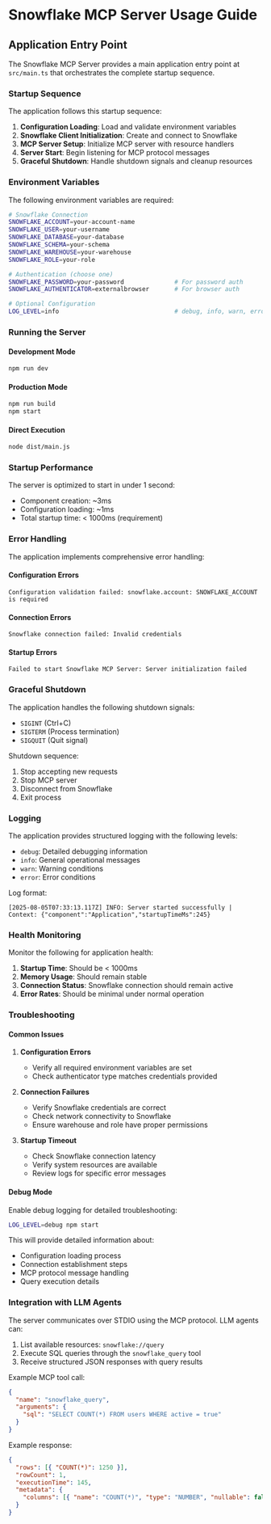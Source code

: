 # Snowflake MCP Server Usage Guide

## Application Entry Point

The Snowflake MCP Server provides a main application entry point at `src/main.ts` that orchestrates the complete startup sequence.

### Startup Sequence

The application follows this startup sequence:

1. **Configuration Loading**: Load and validate environment variables
2. **Snowflake Client Initialization**: Create and connect to Snowflake
3. **MCP Server Setup**: Initialize MCP server with resource handlers
4. **Server Start**: Begin listening for MCP protocol messages
5. **Graceful Shutdown**: Handle shutdown signals and cleanup resources

### Environment Variables

The following environment variables are required:

```bash
# Snowflake Connection
SNOWFLAKE_ACCOUNT=your-account-name
SNOWFLAKE_USER=your-username
SNOWFLAKE_DATABASE=your-database
SNOWFLAKE_SCHEMA=your-schema
SNOWFLAKE_WAREHOUSE=your-warehouse
SNOWFLAKE_ROLE=your-role

# Authentication (choose one)
SNOWFLAKE_PASSWORD=your-password              # For password auth
SNOWFLAKE_AUTHENTICATOR=externalbrowser       # For browser auth

# Optional Configuration
LOG_LEVEL=info                                # debug, info, warn, error
```

### Running the Server

#### Development Mode

```bash
npm run dev
```

#### Production Mode

```bash
npm run build
npm start
```

#### Direct Execution

```bash
node dist/main.js
```

### Startup Performance

The server is optimized to start in under 1 second:

- Component creation: ~3ms
- Configuration loading: ~1ms
- Total startup time: < 1000ms (requirement)

### Error Handling

The application implements comprehensive error handling:

#### Configuration Errors

```
Configuration validation failed: snowflake.account: SNOWFLAKE_ACCOUNT is required
```

#### Connection Errors

```
Snowflake connection failed: Invalid credentials
```

#### Startup Errors

```
Failed to start Snowflake MCP Server: Server initialization failed
```

### Graceful Shutdown

The application handles the following shutdown signals:

- `SIGINT` (Ctrl+C)
- `SIGTERM` (Process termination)
- `SIGQUIT` (Quit signal)

Shutdown sequence:

1. Stop accepting new requests
2. Stop MCP server
3. Disconnect from Snowflake
4. Exit process

### Logging

The application provides structured logging with the following levels:

- `debug`: Detailed debugging information
- `info`: General operational messages
- `warn`: Warning conditions
- `error`: Error conditions

Log format:

```
[2025-08-05T07:33:13.117Z] INFO: Server started successfully | Context: {"component":"Application","startupTimeMs":245}
```

### Health Monitoring

Monitor the following for application health:

1. **Startup Time**: Should be < 1000ms
2. **Memory Usage**: Should remain stable
3. **Connection Status**: Snowflake connection should remain active
4. **Error Rates**: Should be minimal under normal operation

### Troubleshooting

#### Common Issues

1. **Configuration Errors**
   - Verify all required environment variables are set
   - Check authenticator type matches credentials provided

2. **Connection Failures**
   - Verify Snowflake credentials are correct
   - Check network connectivity to Snowflake
   - Ensure warehouse and role have proper permissions

3. **Startup Timeout**
   - Check Snowflake connection latency
   - Verify system resources are available
   - Review logs for specific error messages

#### Debug Mode

Enable debug logging for detailed troubleshooting:

```bash
LOG_LEVEL=debug npm start
```

This will provide detailed information about:

- Configuration loading process
- Connection establishment steps
- MCP protocol message handling
- Query execution details

### Integration with LLM Agents

The server communicates over STDIO using the MCP protocol. LLM agents can:

1. List available resources: `snowflake://query`
2. Execute SQL queries through the `snowflake_query` tool
3. Receive structured JSON responses with query results

Example MCP tool call:

```json
{
  "name": "snowflake_query",
  "arguments": {
    "sql": "SELECT COUNT(*) FROM users WHERE active = true"
  }
}
```

Example response:

```json
{
  "rows": [{ "COUNT(*)": 1250 }],
  "rowCount": 1,
  "executionTime": 145,
  "metadata": {
    "columns": [{ "name": "COUNT(*)", "type": "NUMBER", "nullable": false }]
  }
}
```
